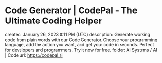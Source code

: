 # Code Generator | CodePal - The Ultimate Coding Helper

created: January 26, 2023 8:11 PM (UTC)
description: Generate working code from plain words with our Code Generator. Choose your programming language, add the action you want, and get your code in seconds. Perfect for developers and programmers. Try it now for free.
folder: AI Systems / AI | Code
url: https://codepal.ai